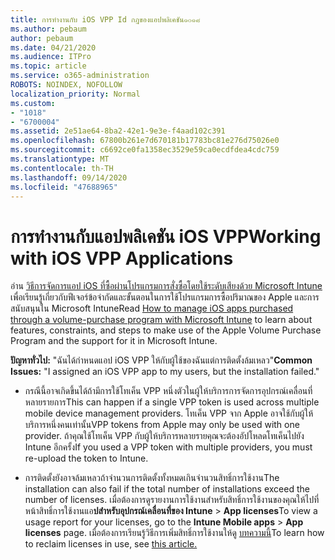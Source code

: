 ```yaml
---
title: การทำงานกับ iOS VPP Id กฎของแอปพลิเคชัน๑๐๑๘
ms.author: pebaum
author: pebaum
ms.date: 04/21/2020
ms.audience: ITPro
ms.topic: article
ms.service: o365-administration
ROBOTS: NOINDEX, NOFOLLOW
localization_priority: Normal
ms.custom:
- "1018"
- "6700004"
ms.assetid: 2e51ae64-8ba2-42e1-9e3e-f4aad102c391
ms.openlocfilehash: 67800b261e7d670181b17783bc81e276d75026e0
ms.sourcegitcommit: c6692ce0fa1358ec3529e59ca0ecdfdea4cdc759
ms.translationtype: MT
ms.contentlocale: th-TH
ms.lasthandoff: 09/14/2020
ms.locfileid: "47688965"
---
```

# <a name="working-with-ios-vpp-applications"></a><span data-ttu-id="e6f4b-102">การทำงานกับแอปพลิเคชัน iOS VPP</span><span class="sxs-lookup"><span data-stu-id="e6f4b-102">Working with iOS VPP Applications</span></span>

<span data-ttu-id="e6f4b-103">อ่าน [วิธีการจัดการแอป iOS ที่ซื้อผ่านโปรแกรมการสั่งซื้อโดยใช้ระดับเสียงด้วย Microsoft Intune](https://docs.microsoft.com/intune/vpp-apps-ios) เพื่อเรียนรู้เกี่ยวกับฟีเจอร์ข้อจำกัดและขั้นตอนในการใช้โปรแกรมการซื้อปริมาณของ Apple และการสนับสนุนใน Microsoft Intune</span><span class="sxs-lookup"><span data-stu-id="e6f4b-103">Read [How to manage iOS apps purchased through a volume-purchase program with Microsoft Intune](https://docs.microsoft.com/intune/vpp-apps-ios) to learn about features, constraints, and steps to make use of the Apple Volume Purchase Program and the support for it in Microsoft Intune.</span></span>
  
 <span data-ttu-id="e6f4b-104">**ปัญหาทั่วไป:** "ฉันได้กำหนดแอป iOS VPP ให้กับผู้ใช้ของฉันแต่การติดตั้งล้มเหลว"</span><span class="sxs-lookup"><span data-stu-id="e6f4b-104">**Common Issues:** "I assigned an iOS VPP app to my users, but the installation failed."</span></span>
  
- <span data-ttu-id="e6f4b-105">กรณีนี้อาจเกิดขึ้นได้ถ้ามีการใช้โทเค็น VPP หนึ่งตัวในผู้ให้บริการการจัดการอุปกรณ์เคลื่อนที่หลายรายการ</span><span class="sxs-lookup"><span data-stu-id="e6f4b-105">This can happen if a single VPP token is used across multiple mobile device management providers.</span></span> <span data-ttu-id="e6f4b-106">โทเค็น VPP จาก Apple อาจใช้กับผู้ให้บริการหนึ่งคนเท่านั้น</span><span class="sxs-lookup"><span data-stu-id="e6f4b-106">VPP tokens from Apple may only be used with one provider.</span></span> <span data-ttu-id="e6f4b-107">ถ้าคุณใช้โทเค็น VPP กับผู้ให้บริการหลายรายคุณจะต้องอัปโหลดโทเค็นไปยัง Intune อีกครั้ง</span><span class="sxs-lookup"><span data-stu-id="e6f4b-107">If you used a VPP token with multiple providers, you must re-upload the token to Intune.</span></span>

- <span data-ttu-id="e6f4b-108">การติดตั้งยังอาจล้มเหลวถ้าจำนวนการติดตั้งทั้งหมดเกินจำนวนสิทธิ์การใช้งาน</span><span class="sxs-lookup"><span data-stu-id="e6f4b-108">The installation can also fail if the total number of installations exceed the number of licenses.</span></span> <span data-ttu-id="e6f4b-109">เมื่อต้องการดูรายงานการใช้งานสำหรับสิทธิ์การใช้งานของคุณให้ไปที่หน้าสิทธิ์การใช้งานแอ**ปสำหรับอุปกรณ์เคลื่อนที่ของ Intune** \> **App licenses**</span><span class="sxs-lookup"><span data-stu-id="e6f4b-109">To view a usage report for your licenses, go to the **Intune Mobile apps** \> **App licenses** page.</span></span> <span data-ttu-id="e6f4b-110">เมื่อต้องการเรียนรู้วิธีการเพิ่มสิทธิ์การใช้งานให้ดู [บทความนี้](https://docs.microsoft.com/intune/vpp-apps-ios#revoking-app-licenses-and-deleting-tokens)</span><span class="sxs-lookup"><span data-stu-id="e6f4b-110">To learn how to reclaim licenses in use, see [this article.](https://docs.microsoft.com/intune/vpp-apps-ios#revoking-app-licenses-and-deleting-tokens)</span></span>
